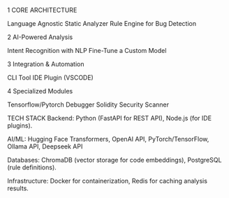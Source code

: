 1 CORE ARCHITECTURE

Language Agnostic Static Analyzer
Rule Engine for Bug Detection

2 AI-Powered Analysis

Intent Recognition with NLP
Fine-Tune a Custom Model

3 Integration & Automation

CLI Tool
IDE Plugin (VSCODE)

4 Specialized Modules

Tensorflow/Pytorch Debugger
Solidity Security Scanner


TECH STACK
Backend: Python (FastAPI for REST API), Node.js (for IDE plugins).

AI/ML: Hugging Face Transformers, OpenAI API, PyTorch/TensorFlow, Ollama API, Deepseek API

Databases: ChromaDB (vector storage for code embeddings), PostgreSQL (rule definitions).

Infrastructure: Docker for containerization, Redis for caching analysis results.

